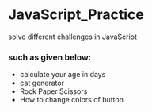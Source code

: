 # JavaScript_Practice
solve different challenges in JavaScript

### such as given below:

- calculate your age in days
- cat generator
- Rock Paper Scissors
- How to change colors of button
